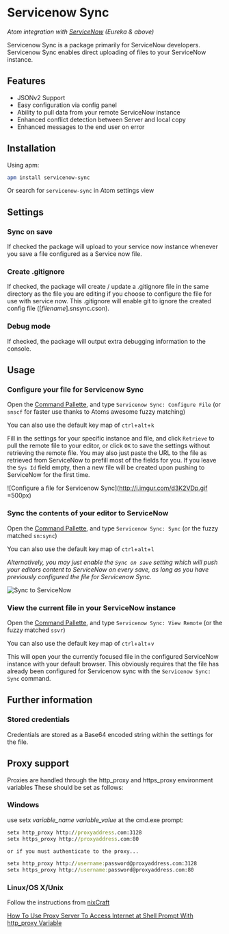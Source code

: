 # Servicenow Sync

*Atom integration with [ServiceNow](http://www.servicenow.com) (Eureka & above)*

Servicenow Sync is a package primarily for ServiceNow developers.
Servicenow Sync enables direct uploading of files to your ServiceNow instance.

## Features

*   JSONv2 Support
*   Easy configuration via config panel
*   Ability to pull data from your remote ServiceNow instance
*   Enhanced conflict detection between Server and local copy
*   Enhanced messages to the end user on error

<!-- ![servicenow-sync configuration pane](http://i.imgur.com/zatN393.png =500x)
 -->
## Installation

Using apm:

```bash
apm install servicenow-sync
```

Or search for `servicenow-sync` in Atom settings view

## Settings

### Sync on save

If checked the package will upload to your service now instance whenever you
save a file configured as a Service now file.

### Create .gitignore

If checked, the package will create / update a .gitignore file in the same
directory as the file you are editing if you choose to configure the file
for use with service now.
This .gitignore will enable git to ignore the created config file
(\[*filename*\].snsync.cson).

### Debug mode

If checked, the package will output extra debugging information to the console.

## Usage

### Configure your file for Servicenow Sync

Open the [Command Pallette](https://github.com/atom/command-palette), and type
`Servicenow Sync: Configure File` (or `snscf` for faster use thanks to Atoms awesome
fuzzy matching)

You can also use the default key map of `ctrl`+`alt`+`k`

Fill in the settings for your specific instance and file, and click `Retrieve`
to pull the remote file to your editor, or click `OK` to save the settings
without retrieving the remote file.
You may also just paste the URL to the file as retrieved from ServiceNow to
prefill most of the fields for you.
If you leave the `Sys Id` field empty, then a new file will be created upon
pushing to ServiceNow for the first time.

![Configure a file for Servicenow Sync](http://i.imgur.com/d3K2VDp.gif =500px)

### Sync the contents of your editor to ServiceNow

Open the [Command Pallette](https://github.com/atom/command-palette), and type
`Servicenow Sync: Sync` (or the fuzzy matched `sn:sync`)

You can also use the default key map of `ctrl`+`alt`+`l`

*Alternatively, you may just enable the `Sync on save` setting which will push
your editors content to ServiceNow on every save, as long as you have previously
configured the file for Servicenow Sync.*

![Sync to ServiceNow](http://i.imgur.com/TjMcjxP.gif)

### View the current file in your ServiceNow instance

Open the [Command Pallette](https://github.com/atom/command-palette), and type
`Servicenow Sync: View Remote` (or the fuzzy matched `ssvr`)

You can also use the default key map of `ctrl`+`alt`+`v`

This will open your the currently focused file in the configured ServiceNow
instance with your default browser. This obviously requires that the file has
already been configured for Servicenow sync with the `Servicenow Sync: Sync`
command.

## Further information

### Stored credentials

Credentials are stored as a Base64 encoded string within the settings
for the file.

## Proxy support

Proxies are handled through the http_proxy and https_proxy environment variables
These should be set as follows:

### Windows

use setx *variable_name* *variable_value* at the cmd.exe prompt:

```cmd
setx http_proxy http://proxyaddress.com:3128
setx https_proxy http://proxyaddress.com:80

or if you must authenticate to the proxy...

setx http_proxy http://username:password@proxyaddress.com:3128
setx https_proxy http://username:password@proxyaddress.com:80
```

### Linux/OS X/Unix

Follow the instructions from [nixCraft](http://www.cyberciti.biz/faq/)

[How To Use Proxy Server To Access Internet at Shell Prompt With http_proxy Variable](http://www.cyberciti.biz/faq/linux-unix-set-proxy-environment-variable/)
